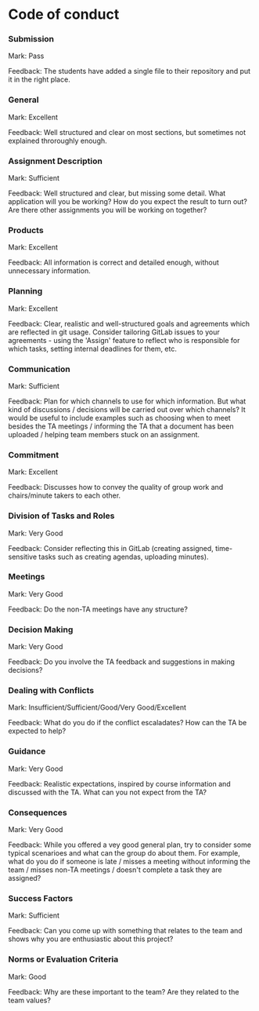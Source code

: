 # Code of conduct

### Submission

Mark: Pass

Feedback: The students have added a single file to their repository and put it in the right place.

### General

Mark: Excellent

Feedback: Well structured and clear on most sections, but sometimes not explained throroughly enough.

### Assignment Description

Mark: Sufficient

Feedback: Well structured and clear, but missing some detail. What application will you be working? How do you expect the result to turn out? Are there other assignments you will be working on together?

### Products

Mark: Excellent

Feedback: All information is correct and detailed enough, without unnecessary information. 

### Planning

Mark: Excellent

Feedback: Clear, realistic and well-structured goals and agreements which are reflected in git usage. Consider tailoring GitLab issues to your agreements - using the 'Assign' feature to reflect who is responsible for which tasks, setting internal deadlines for them, etc.

### Communication

Mark: Sufficient

Feedback: Plan for which channels to use for which information. But what kind of discussions / decisions will be carried out over which channels? It would be useful to include examples such as choosing when to meet besides the TA meetings / informing the TA that a document has been uploaded / helping team members stuck on an assignment.

### Commitment

Mark: Excellent

Feedback: Discusses how to convey the quality of group work and chairs/minute takers to each other.

### Division of Tasks and Roles
 
Mark: Very Good

Feedback: Consider reflecting this in GitLab (creating assigned, time-sensitive tasks such as creating agendas, uploading minutes).

### Meetings

Mark: Very Good

Feedback: Do the non-TA meetings have any structure?

### Decision Making
 
Mark: Very Good

Feedback: Do you involve the TA feedback and suggestions in making decisions?

### Dealing with Conflicts

Mark: Insufficient/Sufficient/Good/Very Good/Excellent

Feedback: What do you do if the conflict escaladates? How can the TA be expected to help?

### Guidance

Mark: Very Good

Feedback: Realistic expectations, inspired by course information and discussed with the TA. What can you not expect from the TA?

### Consequences

Mark: Very Good

Feedback: While you offered a vey good general plan, try to consider some typical scenarioes and what can the group do about them. For example, what do you do if someone is late / misses a meeting without informing the team / misses non-TA meetings / doesn't complete a task they are assigned? 

### Success Factors
 
Mark: Sufficient

Feedback: Can you come up with something that relates to the team and shows why you are enthusiastic about this project?

### Norms or Evaluation Criteria

Mark: Good

Feedback: Why are these important to the team? Are they related to the team values?
